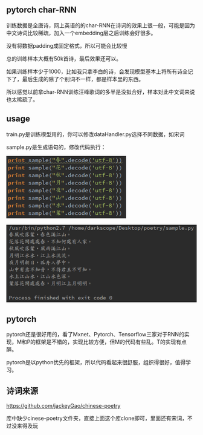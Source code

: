 ## pytorch char-RNN

训练数据是全唐诗，网上英语的的char-RNN在诗词的效果上很一般，可能是因为中文诗词比较稀疏，加入一个embedding层之后训练会好很多。

没有将数据padding成固定格式，所以可能会比较慢

总的训练样本大概有50k首诗，最后效果还可以。

如果训练样本少于1000，比如我只拿李白的诗，会发现模型基本上将所有诗全记下了，最后生成的除了个别词不一样，都是样本里的东西。

所以感觉以前拿char-RNN训练汪峰歌词的多半是没拟合好，样本对此中文词来说也太稀疏了。

## usage

train.py是训练模型用的，你可以修改dataHandler.py选择不同数据，如宋词

sample.py是生成语句的，修改代码执行：

![sample](./sample.png)

![result](./result.png)

## pytorch

pytorch还是很好用的，看了Mxnet、Pytorch、Tensorflow三家对于RNN的实现，M和P的框架是不错的，实现比较方便，但M的代码有些乱。T的实现有点醉。

pytorch是以python优先的框架，所以代码看起来很舒服，组织得很好，值得学习。

## 诗词来源

https://github.com/jackeyGao/chinese-poetry

库中缺少cinese-poetry文件夹，直接上面这个库clone即可，里面还有宋词，不过没来得及玩
